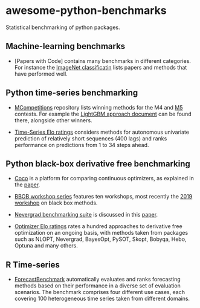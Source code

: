 # awesome-python-benchmarks

Statistical benchmarking of python packages.  

## Machine-learning benchmarks

* [Papers with Code] contains many benchmarks in different categories. For instance the [ImageNet classificatin](https://paperswithcode.com/sota/image-classification-on-imagenet) lists papers and methods that have performed well. 

## Python time-series benchmarking

* [MCompetitions](https://github.com/Mcompetitions) repository lists winning methods for the M4 and [M5](https://github.com/Mcompetitions/M5-methods/tree/master/Code%20of%20Winning%20Methods) contests. For example the [LightGBM approach document](https://github.com/Mcompetitions/M5-methods/blob/master/Code%20of%20Winning%20Methods/U1/M5%20Winning%20Submission.docx) can be found there, alongside other winners. 

* [Time-Series Elo ratings](https://microprediction.github.io/timeseries-elo-ratings/html_leaderboards/overall.html) considers methods for autonomous univariate prediction of relatively short sequences (400 lags) and ranks performance on predictions from 1 to 34 steps ahead. 



## Python black-box derivative free benchmarking

* [Coco](https://github.com/numbbo/coco) is a platform for comparing continuous optimizers, as explained in the [paper](https://arxiv.org/pdf/1603.08785.pdf).

* [BBOB workshop series](http://numbbo.github.io/workshops/index.html) features ten workshops, most recently the [2019 workshop](http://numbbo.github.io/workshops/BBOB-2019/index.html) on black box methods. 

* [Nevergrad benchmarking suite](https://facebookresearch.github.io/nevergrad/benchmarking.html#) is discussed in this [paper](https://arxiv.org/pdf/2010.04542.pdf).

* [Optimizer Elo ratings](https://microprediction.github.io/optimizer-elo-ratings/html_leaderboards/overall.html) rates a hundred approaches to derivative free optimization on an ongoing basis, with methods taken from packages such as NLOPT, Nevergrad, BayesOpt, PySOT, Skopt, Bobyqa, Hebo, Optuna and many others. 



## R Time-series 

* [ForecastBenchmark](https://github.com/DescartesResearch/ForecastBenchmark) automatically evaluates and ranks forecasting methods based on their performance in a diverse set of evaluation scenarios. The benchmark comprises four different use cases, each covering 100 heterogeneous time series taken from different domains. 

